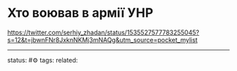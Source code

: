 # Хто воював в армії УНР
https://twitter.com/serhiy_zhadan/status/1535527577783255045?s=12&t=jbwnFNr8JxknNKMj3mNAQg&utm_source=pocket_mylist




---
status: #⚙️ 
tags: 
related: 
